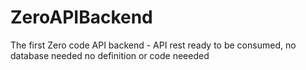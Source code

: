 # ZeroAPIBackend
The first Zero code API backend  - API rest ready to be consumed, no database needed no definition or code neeeded

